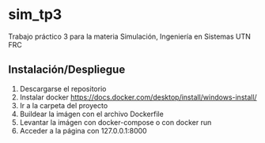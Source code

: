 # sim_tp3
Trabajo práctico 3 para la materia Simulación, Ingeniería en Sistemas UTN FRC

## Instalación/Despliegue
1. Descargarse el repositorio
2. Instalar docker https://docs.docker.com/desktop/install/windows-install/
3. Ir a la carpeta del proyecto 
4. Buildear la imágen con el archivo Dockerfile
5. Levantar la imágen con docker-compose o con docker run
6. Acceder a la página con 127.0.0.1:8000